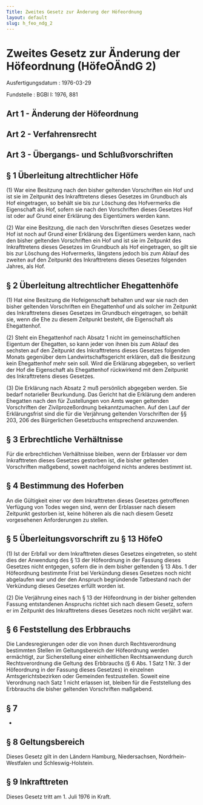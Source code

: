 ```yaml
---
Title: Zweites Gesetz zur Änderung der Höfeordnung
layout: default
slug: h_feo_ndg_2
---
```


# Zweites Gesetz zur Änderung der Höfeordnung (HöfeOÄndG 2)

Ausfertigungsdatum
:   1976-03-29

Fundstelle
:   BGBl I: 1976, 881



## Art 1 - Änderung der Höfeordnung



## Art 2 - Verfahrensrecht



## Art 3 - Übergangs- und Schlußvorschriften



## § 1 Überleitung altrechtlicher Höfe

(1) War eine Besitzung nach den bisher geltenden Vorschriften ein Hof
und ist sie im Zeitpunkt des Inkrafttretens dieses Gesetzes im
Grundbuch als Hof eingetragen, so behält sie bis zur Löschung des
Hofvermerks die Eigenschaft als Hof, sofern sie nach den Vorschriften
dieses Gesetzes Hof ist oder auf Grund einer Erklärung des Eigentümers
werden kann.

(2) War eine Besitzung, die nach den Vorschriften dieses Gesetzes
weder Hof ist noch auf Grund einer Erklärung des Eigentümers werden
kann, nach den bisher geltenden Vorschriften ein Hof und ist sie im
Zeitpunkt des Inkrafttretens dieses Gesetzes im Grundbuch als Hof
eingetragen, so gilt sie bis zur Löschung des Hofvermerks, längstens
jedoch bis zum Ablauf des zweiten auf den Zeitpunkt des Inkrafttretens
dieses Gesetzes folgenden Jahres, als Hof.


## § 2 Überleitung altrechtlicher Ehegattenhöfe

(1) Hat eine Besitzung die Hofeigenschaft behalten und war sie nach
den bisher geltenden Vorschriften ein Ehegattenhof und als solcher im
Zeitpunkt des Inkrafttretens dieses Gesetzes im Grundbuch eingetragen,
so behält sie, wenn die Ehe zu diesem Zeitpunkt besteht, die
Eigenschaft als Ehegattenhof.

(2) Steht ein Ehegattenhof nach Absatz 1 nicht im gemeinschaftlichen
Eigentum der Ehegatten, so kann jeder von ihnen bis zum Ablauf des
sechsten auf den Zeitpunkt des Inkrafttretens dieses Gesetzes
folgenden Monats gegenüber dem Landwirtschaftsgericht erklären, daß
die Besitzung kein Ehegattenhof mehr sein soll. Wird die Erklärung
abgegeben, so verliert der Hof die Eigenschaft als Ehegattenhof
rückwirkend mit dem Zeitpunkt des Inkrafttretens dieses Gesetzes.

(3) Die Erklärung nach Absatz 2 muß persönlich abgegeben werden. Sie
bedarf notarieller Beurkundung. Das Gericht hat die Erklärung dem
anderen Ehegatten nach den für Zustellungen von Amts wegen geltenden
Vorschriften der Zivilprozeßordnung bekanntzumachen. Auf den Lauf der
Erklärungsfrist sind die für die Verjährung geltenden Vorschriften der
§§ 203, 206 des Bürgerlichen Gesetzbuchs entsprechend anzuwenden.


## § 3 Erbrechtliche Verhältnisse

Für die erbrechtlichen Verhältnisse bleiben, wenn der Erblasser vor
dem Inkrafttreten dieses Gesetzes gestorben ist, die bisher geltenden
Vorschriften maßgebend, soweit nachfolgend nichts anderes bestimmt
ist.


## § 4 Bestimmung des Hoferben

An die Gültigkeit einer vor dem Inkrafttreten dieses Gesetzes
getroffenen Verfügung von Todes wegen sind, wenn der Erblasser nach
diesem Zeitpunkt gestorben ist, keine höheren als die nach diesem
Gesetz vorgesehenen Anforderungen zu stellen.


## § 5 Überleitungsvorschrift zu § 13 HöfeO

(1) Ist der Erbfall vor dem Inkrafttreten dieses Gesetzes eingetreten,
so steht dies der Anwendung des § 13 der Höfeordnung in der Fassung
dieses Gesetzes nicht entgegen, sofern die in dem bisher geltenden §
13 Abs. 1 der Höfeordnung bestimmte Frist bei Verkündung dieses
Gesetzes noch nicht abgelaufen war und der den Anspruch begründende
Tatbestand nach der Verkündung dieses Gesetzes erfüllt worden ist.

(2) Die Verjährung eines nach § 13 der Höfeordnung in der bisher
geltenden Fassung entstandenen Anspruchs richtet sich nach diesem
Gesetz, sofern er im Zeitpunkt des Inkrafttretens dieses Gesetzes noch
nicht verjährt war.


## § 6 Feststellung des Erbbrauchs

Die Landesregierungen oder die von ihnen durch Rechtsverordnung
bestimmten Stellen im Geltungsbereich der Höfeordnung werden
ermächtigt, zur Sicherstellung einer einheitlichen Rechtsanwendung
durch Rechtsverordnung die Geltung des Erbbrauchs (§ 6 Abs. 1 Satz 1
Nr. 3 der Höfeordnung in der Fassung dieses Gesetzes) in einzelnen
Amtsgerichtsbezirken oder Gemeinden festzustellen. Soweit eine
Verordnung nach Satz 1 nicht erlassen ist, bleiben für die
Feststellung des Erbbrauchs die bisher geltenden Vorschriften
maßgebend.


## § 7

-


## § 8 Geltungsbereich

Dieses Gesetz gilt in den Ländern Hamburg, Niedersachsen, Nordrhein-
Westfalen und Schleswig-Holstein.


## § 9 Inkrafttreten

Dieses Gesetz tritt am 1. Juli 1976 in Kraft.

